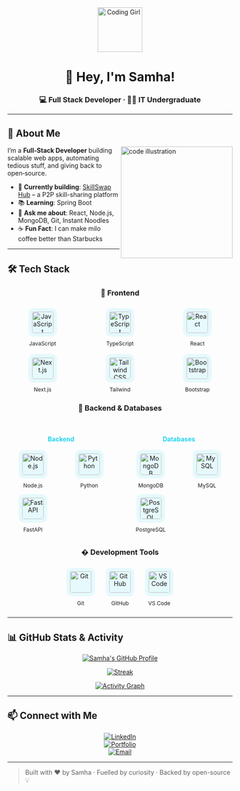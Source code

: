 <div align="center">

<img src="https://raw.githubusercontent.com/Tarikul-Islam-Anik/Animated-Fluent-Emojis/master/Emojis/People%20with%20professions/Woman%20Technologist%20Light%20Skin%20Tone.png" width="100" alt="Coding Girl"/>

# 👋 Hey, I'm **Samha**!

### 💻 Full Stack Developer · 👩‍🎓 IT Undergraduate

</div>

---

## 🚀 About Me

<img align="right" src="https://raw.githubusercontent.com/onimur/.github/master/.resources/git-header.svg" width="250" alt="code illustration"/>

I’m a **Full‑Stack Developer** building scalable web apps, automating tedious stuff, and giving back to open‑source.

- 🎯 **Currently building**: [SkillSwap Hub](#) – a P2P skill-sharing platform  
- 📚 **Learning**: Spring Boot  
- 🤔 **Ask me about**: React, Node.js, MongoDB, Git, Instant Noodles  
- ☕ **Fun Fact**: I can make milo coffee better than Starbucks

---


## 🛠 Tech Stack

<div align="center">

### 🩵 Frontend
<div style="display: grid; grid-template-columns: repeat(3, 1fr); gap: 16px; justify-items: center; margin: 24px 0;">
  <div style="display: flex; flex-direction: column; align-items: center;">
    <img src="https://api.iconify.design/logos/javascript.svg" width="48" height="48" title="JavaScript">
    <span style="margin-top: 8px; font-size: 12px;">JavaScript</span>
  </div>
  <div style="display: flex; flex-direction: column; align-items: center;">
    <img src="https://api.iconify.design/logos/typescript-icon.svg" width="48" height="48" title="TypeScript">
    <span style="margin-top: 8px; font-size: 12px;">TypeScript</span>
  </div>
  <div style="display: flex; flex-direction: column; align-items: center;">
    <img src="https://api.iconify.design/logos/react.svg" width="48" height="48" title="React">
    <span style="margin-top: 8px; font-size: 12px;">React</span>
  </div>
  <div style="display: flex; flex-direction: column; align-items: center;">
    <img src="https://api.iconify.design/logos/nextjs-icon.svg" width="48" height="48" title="Next.js">
    <span style="margin-top: 8px; font-size: 12px;">Next.js</span>
  </div>
  <div style="display: flex; flex-direction: column; align-items: center;">
    <img src="https://api.iconify.design/logos/tailwindcss-icon.svg" width="48" height="48" title="Tailwind CSS">
    <span style="margin-top: 8px; font-size: 12px;">Tailwind</span>
  </div>
  <div style="display: flex; flex-direction: column; align-items: center;">
    <img src="https://api.iconify.design/logos/bootstrap.svg" width="48" height="48" title="Bootstrap">
    <span style="margin-top: 8px; font-size: 12px;">Bootstrap</span>
  </div>
</div>

### 🩶 Backend & Databases
<div style="display: grid; grid-template-columns: repeat(2, 1fr); gap: 24px; margin: 32px 0;">
  <div>
    <h4 style="margin-bottom: 16px;">Backend</h4>
    <div style="display: grid; grid-template-columns: repeat(2, 1fr); gap: 12px;">
      <div style="display: flex; flex-direction: column; align-items: center;">
        <img src="https://api.iconify.design/logos/nodejs-icon.svg" width="48" height="48" title="Node.js">
        <span style="margin-top: 8px; font-size: 12px;">Node.js</span>
      </div>
      <div style="display: flex; flex-direction: column; align-items: center;">
        <img src="https://api.iconify.design/logos/python.svg" width="48" height="48" title="Python">
        <span style="margin-top: 8px; font-size: 12px;">Python</span>
      </div>
      <div style="display: flex; flex-direction: column; align-items: center;">
        <img src="https://api.iconify.design/logos/fastapi.svg" width="48" height="48" title="FastAPI">
        <span style="margin-top: 8px; font-size: 12px;">FastAPI</span>
      </div>
    </div>
  </div>
  
  <div>
    <h4 style="margin-bottom: 16px;">Databases</h4>
    <div style="display: grid; grid-template-columns: repeat(2, 1fr); gap: 12px;">
      <div style="display: flex; flex-direction: column; align-items: center;">
        <img src="https://api.iconify.design/logos/mongodb-icon.svg" width="48" height="48" title="MongoDB">
        <span style="margin-top: 8px; font-size: 12px;">MongoDB</span>
      </div>
      <div style="display: flex; flex-direction: column; align-items: center;">
        <img src="https://api.iconify.design/logos/mysql.svg" width="48" height="48" title="MySQL">
        <span style="margin-top: 8px; font-size: 12px;">MySQL</span>
      </div>
      <div style="display: flex; flex-direction: column; align-items: center;">
        <img src="https://api.iconify.design/logos/postgresql.svg" width="48" height="48" title="PostgreSQL">
        <span style="margin-top: 8px; font-size: 12px;">PostgreSQL</span>
      </div>
    </div>
  </div>
</div>

### � Development Tools
<div style="display: flex; justify-content: center; gap: 24px; margin: 24px 0;">
  <div style="display: flex; flex-direction: column; align-items: center;">
    <img src="https://api.iconify.design/logos/git-icon.svg" width="48" height="48" title="Git">
    <span style="margin-top: 8px; font-size: 12px;">Git</span>
  </div>
  <div style="display: flex; flex-direction: column; align-items: center;">
    <img src="https://api.iconify.design/logos/github-icon.svg" width="48" height="48" title="GitHub">
    <span style="margin-top: 8px; font-size: 12px;">GitHub</span>
  </div>
  <div style="display: flex; flex-direction: column; align-items: center;">
    <img src="https://api.iconify.design/logos/visual-studio-code.svg" width="48" height="48" title="VS Code">
    <span style="margin-top: 8px; font-size: 12px;">VS Code</span>
  </div>
</div>

</div>

<style>
  img[title] {
    transition: all 0.3s ease;
    padding: 8px;
    border-radius: 12px;
    background: rgba(34, 211, 238, 0.1);
  }
  img[title]:hover {
    transform: scale(1.1);
    background: rgba(34, 211, 238, 0.2);
    box-shadow: 0 0 12px rgba(34, 211, 238, 0.3);
  }
  h4 {
    color: #22d3ee;
    font-size: 14px;
    text-align: center;
  }
</style>

---

## 📊 GitHub Stats & Activity

<div align="center">

[![Samha's GitHub Profile](https://github-profile-summary-cards.vercel.app/api/cards/profile-details?username=SamFaMH&theme=vue)](https://github.com/SamFaMH)

[![Streak](https://streak-stats.demolab.com?user=SamFaMH&theme=vue&hide_border=true&date_format=M%20j%5B%2C%20Y%5D)](https://git.io/streak-stats)

[![Activity Graph](https://github-readme-activity-graph.vercel.app/graph?username=SamFaMH&theme=react-dark&area=true)](https://github.com/SamFaMH)

</div>

---

## 📫 Connect with Me

<div align="center">

[![LinkedIn](https://img.shields.io/badge/LinkedIn-blue?logo=linkedin&logoColor=white)](https://www.linkedin.com/in/samhamahir/)  
[![Portfolio](https://img.shields.io/badge/Portfolio-%F0%9F%8C%90-lightgrey)](https://your-portfolio-link.com/)  
[![Email](https://img.shields.io/badge/Email-%F0%9F%93%A7-red)](mailto:samhamahir@gmail.com)

</div>

---

> Built with ❤️ by Samha · Fuelled by curiosity · Backed by open-source 💡
